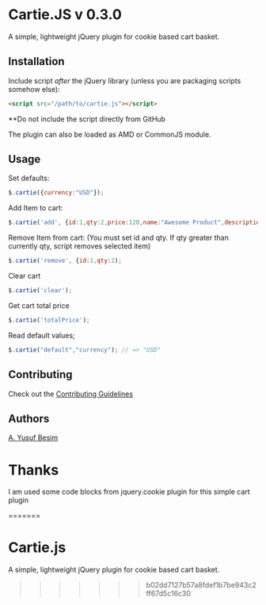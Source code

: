 # Cartie.JS v 0.3.0

A simple, lightweight jQuery plugin for cookie based cart basket.


## Installation

Include script *after* the jQuery library (unless you are packaging scripts somehow else):

```html
<script src="/path/to/cartie.js"></script>
```

**Do not include the script directly from GitHub

The plugin can also be loaded as AMD or CommonJS module.

## Usage

Set defaults:

```javascript
$.cartie({currency:"USD"});
```

Add Item to cart:

```javascript
$.cartie('add', {id:1,qty:2,price:120,name:"Awesome Product",description:"Red and shiny product"});
```

Remove Item from cart: (You must set id and qty. If qty greater than currently qty, script removes selected item)

```javascript
$.cartie('remove', {id:1,qty:2);
```

Clear cart

```javascript
$.cartie('clear');
```


Get cart total price

```javascript
$.cartie('totalPrice');
```

Read default values;

```javascript
$.cartie("default","currency"); // => "USD"
```

## Contributing

Check out the [Contributing Guidelines](CONTRIBUTING.md)

## Authors

[A. Yusuf Besim](https://github.com/yusufbesim)

# Thanks

I am used some code blocks from jquery.cookie plugin for this simple cart plugin

=======
# Cartie.js
A simple, lightweight jQuery plugin for cookie based cart basket.
>>>>>>> b02dd7127b57a8fdef1b7be943c2ff67d5c16c30
